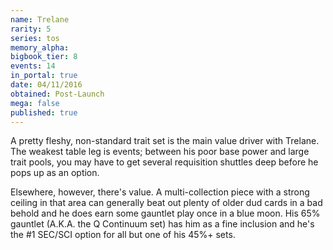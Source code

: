 ```yaml
---
name: Trelane
rarity: 5
series: tos
memory_alpha:
bigbook_tier: 8
events: 14
in_portal: true
date: 04/11/2016
obtained: Post-Launch
mega: false
published: true
---
```


A pretty fleshy, non-standard trait set is the main value driver with Trelane. The weakest table leg is events; between his poor base power and large trait pools, you may have to get several requisition shuttles deep before he pops up as an option.

Elsewhere, however, there's value. A multi-collection piece with a strong ceiling in that area can generally beat out plenty of older dud cards in a bad behold and he does earn some gauntlet play once in a blue moon. His 65% gauntlet (A.K.A. the Q Continuum set) has him as a fine inclusion and he's the #1 SEC/SCI option for all but one of his 45%+ sets.
